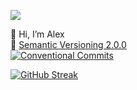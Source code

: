 <a href="https://t.me/isalex1"><img src="https://img.shields.io/badge/Telegram-blue?logo=telegram&logoColor=white&style=for-the-badge"></a>

👋 Hi, I’m Alex  
👀 [Semantic Versioning 2.0.0](https://semver.org/)  
[![Conventional Commits](https://img.shields.io/badge/Conventional%20Commits-1.0.0-%23FE5196?logo=conventionalcommits&logoColor=white)](https://conventionalcommits.org)

[![GitHub Streak](https://github-readme-streak-stats.herokuapp.com?user=at146&theme=transparent&hide_border=true&mode=weekly)](https://git.io/streak-stats)
